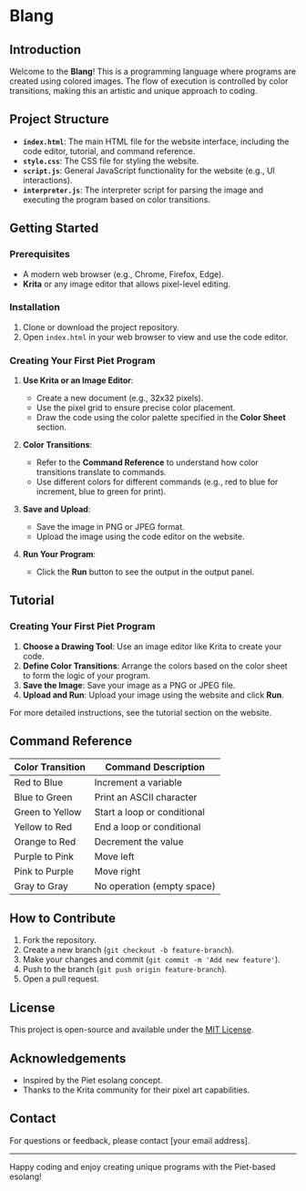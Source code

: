 # Blang

## Introduction
Welcome to the **Blang**! This is a programming language where programs are created using colored images. The flow of execution is controlled by color transitions, making this an artistic and unique approach to coding.

## Project Structure
- **`index.html`**: The main HTML file for the website interface, including the code editor, tutorial, and command reference.
- **`style.css`**: The CSS file for styling the website.
- **`script.js`**: General JavaScript functionality for the website (e.g., UI interactions).
- **`interpreter.js`**: The interpreter script for parsing the image and executing the program based on color transitions.

## Getting Started
### Prerequisites
- A modern web browser (e.g., Chrome, Firefox, Edge).
- **Krita** or any image editor that allows pixel-level editing.

### Installation
1. Clone or download the project repository.
2. Open `index.html` in your web browser to view and use the code editor.

### Creating Your First Piet Program
1. **Use Krita or an Image Editor**:
   - Create a new document (e.g., 32x32 pixels).
   - Use the pixel grid to ensure precise color placement.
   - Draw the code using the color palette specified in the **Color Sheet** section.

2. **Color Transitions**:
   - Refer to the **Command Reference** to understand how color transitions translate to commands.
   - Use different colors for different commands (e.g., red to blue for increment, blue to green for print).

3. **Save and Upload**:
   - Save the image in PNG or JPEG format.
   - Upload the image using the code editor on the website.

4. **Run Your Program**:
   - Click the **Run** button to see the output in the output panel.

## Tutorial
### Creating Your First Piet Program
1. **Choose a Drawing Tool**: Use an image editor like Krita to create your code.
2. **Define Color Transitions**: Arrange the colors based on the color sheet to form the logic of your program.
3. **Save the Image**: Save your image as a PNG or JPEG file.
4. **Upload and Run**: Upload your image using the website and click **Run**.

For more detailed instructions, see the tutorial section on the website.

## Command Reference
| Color Transition  | Command Description          |
|-------------------|------------------------------|
| Red to Blue       | Increment a variable         |
| Blue to Green     | Print an ASCII character     |
| Green to Yellow   | Start a loop or conditional  |
| Yellow to Red     | End a loop or conditional    |
| Orange to Red     | Decrement the value          |
| Purple to Pink    | Move left                    |
| Pink to Purple    | Move right                   |
| Gray to Gray      | No operation (empty space)   |

## How to Contribute
1. Fork the repository.
2. Create a new branch (`git checkout -b feature-branch`).
3. Make your changes and commit (`git commit -m 'Add new feature'`).
4. Push to the branch (`git push origin feature-branch`).
5. Open a pull request.

## License
This project is open-source and available under the [MIT License](LICENSE).

## Acknowledgements
- Inspired by the Piet esolang concept.
- Thanks to the Krita community for their pixel art capabilities.

## Contact
For questions or feedback, please contact [your email address].

---

Happy coding and enjoy creating unique programs with the Piet-based esolang!
